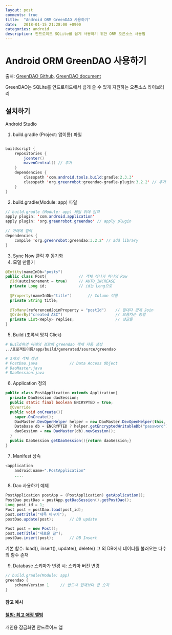 ```yaml
---
layout: post
comments: true
title:  "Android ORM GreenDAO 사용하기"
date:   2018-01-15 21:28:00 +0900
categories: android
description: 안드로이드 SQLite를 쉽게 사용하기 위한 ORM 오픈소스 사용법 
---
```


# Android ORM GreenDAO 사용하기

출처: [GreenDAO Github](https://github.com/greenrobot/greenDAO),  [GreenDAO document](http://greenrobot.org/greendao/documentation/updating-to-greendao-3-and-annotations/)

GreenDAO는 SQLite를 안드로이드에서 쉽게 쓸 수 있게 지원하는 오픈소스 라이브러리

## 설치하기 

Android Studio

1. build.gradle (Project: 앱이름) 파일

```java

buildscript {
    repositories {
        jcenter()
        mavenCentral() // 추가
    }
    dependencies {
        classpath 'com.android.tools.build:gradle:2.3.3'
        classpath 'org.greenrobot:greendao-gradle-plugin:3.2.2' // 추가
    }
}
```

2. build.gradle(Module: app) 파일

```java
// build.gradle (Module: app) 제일 위에 입력
apply plugin: 'com.android.application'
apply plugin: 'org.greenrobot.greendao' // apply plugin
 
// 아래에 입력
dependencies {
    compile 'org.greenrobot:greendao:3.2.2' // add library
}
```

3. Sync Now 클릭 후 동기화 
4. 모델 만들기



```java
@Entity(nameInDb="posts")
public class Post{				// 객체 하나가 하나의 Row
  @Id(autoincrement = true)  	// AUTO_INCREASE
  private Long id; 				// id는 Long으로
  
  @Property(nameInDb="title")		// Column 이름
  private String title;
  
  @ToMany(referencedJoinProperty = "postId")	// 일대다 관계 Join
  @OrderBy("created ASC")						// 오름차순 정렬
  private List<Reply> replies;					// 댓글들 
}
```

5. Build (초록색 망치 Click)

```bash
# Build하면 아래의 경로에 greendao 객체 자동 생성
../프로젝트이름/app/build/generated/source/greendao

# 3개의 객체 생성
# PostDao.java				// Data Access Object
# DaoMaster.java
# DaoSession.java
```

6. Application 정의

```java
public class PostApplication extends Application{
  private DaoSession daoSession;
  public static final boolean ENCRYPTED = true;
  @Override
  public void onCreate(){
    super.OnCreate();
    DaoMaster.DevOpenHelper helper = new DaoMaster.DevOpenHelper(this, "db_name_encrypted" : "db_name");	// 데이터베이스 암호화
    Database db = ENCRYPTED ? helper.getEncryptedWritableDb("password") : helper.getWritable();
    daoSession = new DaoMaster(db).newSession();
  }
  public DaoSession getDaoSession(){return daoSession;}
}
```

7. Manifest 상속

```java
<application
	android:name=".PostApplication"
	....
```

8. Dao 사용하기 예제

```java
PostApplication postApp = (PostApplication) getApplication();
PostDao postDao = postApp.getDaoSession().getPostDao();
Long post_id = 1;
Post post = postDao.load(post_id);
post.setTitle("제목 바꾸기");
postDao.update(post);		// DB update

Post post = new Post();
post.setTitle("새로운 글");
postDao.insert(post);		// DB Insert
```

기본 함수: load(), insert(), update(), delete() 그 외 DB에서 데이터를 불러오는 다수의 함수 존재

9. Database 스키마가 변경 시: 스키마 버전 변경

```java
// build.gradle(Module: app)
greendao {
    schemaVersion 1 	// 반드시 현재보다 큰 숫자
}
```
#### 참고 예시

#### [챌범: 최고 애정 앨범](https://play.google.com/store/apps/details?id=com.gofd.mcauto.chaelbum)

개인용 잠금화면 안드로이드 앱
